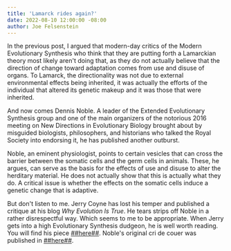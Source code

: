 ```yaml
---
title: 'Lamarck rides again?'
date: 2022-08-10 12:00:00 -08:00
author: Joe Felsenstein
---
```


In the previous post, I argued that modern-day critics of the Modern Evolutionary 
Synthesis who think that they are putting forth a Lamarckian theory most likely
aren't doing that, as they do not actually believe that the direction of change 
toward adaptation comes from use and disuse of organs.  To Lamarck, the 
directionality was not due to external environmental effects being inherited, 
it was actually the efforts of the individual that altered its genetic makeup 
and it was those that were inherited.

And now comes Dennis Noble.  A leader of the Extended Evolutionary Synthesis 
group and one of the main organizers of the notorious 2016 meeting on New Directions 
in Evolutionary Biology brought about by misguided biologists, philosophers, and
historians who talked the Royal Society into endorsing it, he has published 
another outburst.

Noble, an eminent physiologist, points to certain vesicles that can cross the 
barrier between the somatic cells and the germ cells in animals.  These, he argues, 
can serve as the basis for the effects of use and disuse to alter the herditary 
material.  He does not actually show that this is actually what they do.  A 
critical issue is whether the effects on the somatic cells induce a genetic change 
that is adaptive.

But don't listen to me.  Jerry Coyne has lost his temper and published a 
critique at his blog _Why Evolution Is True_. He tears strips off Noble in a rather 
disrespectful way.  Which seems to me to be appropriate.  When Jerry gets into 
a high Evolutionary Synthesis dudgeon, he is well worth reading.  You will 
find his piece [##here##](https://whyevolutionistrue.com/2022/08/07/denis-noble-goes-after-darwinian-evolution-again-scores-own-goal/).  Noble's original cri de couer was published in 
[##here##](https://iai.tv/articles/denis-noble-the-broken-paradigm-of-neo-darwinism-auid-2210).   
